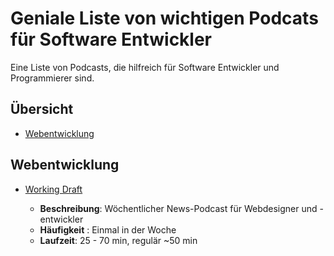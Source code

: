 # Geniale Liste von wichtigen Podcats für Software Entwickler

Eine Liste von Podcasts, die hilfreich für Software Entwickler und Programmierer sind.

## Übersicht

* [Webentwicklung](#webentwicklung)

## Webentwicklung

* [Working Draft](https://workingdraft.de/)

  * **Beschreibung**: Wöchentlicher News-Podcast für Webdesigner und -entwickler
  * **Häufigkeit** : Einmal in der Woche
  * **Laufzeit**: 25 - 70 min, regulär ~50 min
